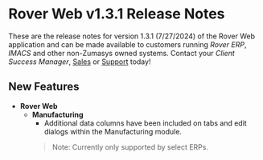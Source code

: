 # Rover Web v1.3.1 Release Notes

<badge text= "Version 1.3.1" vertical="middle" />

<PageHeader />

These are the release notes for version 1.3.1 (7/27/2024) of the Rover Web application and can be made available to customers running _Rover ERP_, _IMACS_ and other non-Zumasys owned systems. Contact your _Client Success Manager_, [Sales](mailto:sales@zumasys.com?subject=Rover%20Web%20v1.3.1) or [Support](mailto:help@zumasys.com?subject=Rover%20Web%20v1.3.1) today!

## New Features
- **Rover Web**
    - **Manufacturing**
      - Additional data columns have been included on tabs and edit dialogs within the Manufacturing module.
      > Note: Currently only supported by select ERPs.

<PageFooter />
